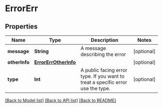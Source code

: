 # ErrorErr

## Properties
Name | Type | Description | Notes
------------ | ------------- | ------------- | -------------
**message** | **String** | A message describing the error | [optional] 
**otherInfo** | [**ErrorErrOtherInfo**](ErrorErrOtherInfo.md) |  | [optional] 
**type** | **Int** | A public facing error type. If you want to treat a specific error use the type. | [optional] 

[[Back to Model list]](../README.md#documentation-for-models) [[Back to API list]](../README.md#documentation-for-api-endpoints) [[Back to README]](../README.md)


